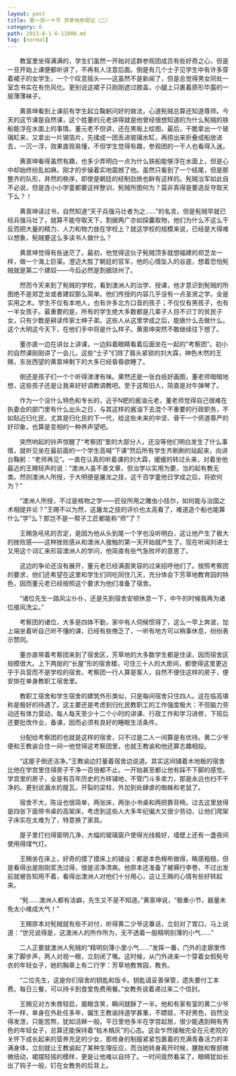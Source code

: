 ```yaml
---
layout: post
title: 第一百一十节 芳草地参观记（二）
category: 6
path: 2013-8-1-6-11000.md
tag: [normal]
---
```


　　教室里坐得满满的，学生们虽然一开始对这群参观团成员有些好奇之心，但是一旦开始上课便都听讲了，不再有人注意后面。倒是有几个士子见学生中有许多穿着裙子的女学生，一个个叹息摇头——这虽然不是新闻了，但是总觉得男女同处一室念书实在有伤风化。更别说这裙子只刚刚遮过膝盖，小腿上只裹着原形毕露的一层薄薄袜子。

　　黄禀坤看到上课前有学生起立鞠躬问好的做法，心道髡贼总算还知道尊师。今天的这节课是自然课，这个姓董的元老讲得就是他曾经很想知道的为什么髡贼的铁船能浮在水面上的事情。董元老不但讲，还在黑板上绘图，最后，干脆拿出一个玻璃缸来，又拿出一片锡箔片，先揉成一团丢进玻璃水缸，再捞出来折叠成船放进去，一沉一浮，效果直观易懂，不但学生觉得有趣，参观团的一干人也看得入迷。

　　黄禀坤看得虽然有趣，也多少弄明白一点为什么铁船能够浮在水面上，但是心中却始终纷乱如麻。刚才的步操着实地震撼了他。虽然只看到了一个结尾，但是那整齐的队形，井然的秩序，即使是朝廷的经制劲旅也鲜有这样的。髡贼治军如此自不必说，但是连小小学童都要这样整训，髡贼所图何为？莫非真得是要造反夺取天下么？！

　　黄禀坤读过书，自然知道“天子兵强马壮者为之……”的名言。但是髡贼早就已经兵强马壮了，就算不能夺取天下，割据两广亦如探囊取物，他们为什么不这么干反而把大量的精力、人力和物力放在学校上？就这学校的规模来说，已经是大得难以想象，髡贼要这么多读书人做什么？

　　黄禀坤觉得有些迷茫了。最初，他觉得这伙子髡贼顶多就想福建的郑芝龙一样，做一个海上巨渠。澄迈大胜了朝廷的官军，他的心情坠入的谷底，想着恐怕髡贼就是第二个建奴——今后必然是割据琼州了。

　　然而今天来到了髡贼的学校，看到澳洲人的治学、授课，他才意识到髡贼的所图绝不是郑芝龙或者建奴那么简单。他们传授的内容几乎没有一点圣贤之学，全是实用之术。学生不仅有本地人，也有许多北方口音的孩子；不仅仅有男孩子，也有一半女孩子。最重要的是，所有的学生绝大多数都是几辈子人目不识丁的贫民子女，只有少数是耕读传家士绅子弟。这些人从这里学成之后，能做什么去做什么。这个大明这今天下，在他们手中将是什么样子。黄禀坤突然不敢继续往下想了。

　　董亦直一边在讲台上讲课，一边斜着眼睛看着后面坐在一起的“考察团”。初小的自然课刚刚讲了一会儿，这些“士子”们除了眉头紧锁的刘大霖，神色木然的王赐，东张西望的黄禀坤剩下的大多已经昏昏欲睡了。

　　倒还是孩子们一个个听得津津有味。果然还是一张白纸好画图，董老师暗暗地想，这些孩子还是让我来好好调教调教吧。至于这帮旧人，简直是对牛弹琴了。

　　作为一个没什么特色和专长的，近乎N肥的酱油元老，董老师觉得自己很难在执委会的部门里有什么出头之日，与其这样的酱油下去混个不重要的行政职务，不如贴近归化民，尤其是归化民的下一代，给这些未来的中坚、骨干一个师道尊严的好印象，也算是变相的一种养声望吧。

　　突然响起的铃声惊醒了“考察团”里的大部分人，还没等他们明白发生了什么事情，就听见坐在最前面的一个学生高喊“下课”然后所有学生齐刷刷的站起来，向讲台鞠躬：“老师再见”。一直在认真的听着课的刘大霖，缓缓的转过头来，对着坐他最近的王赐轻声的说：“澳洲人虽不善文章，但治学以实用为要，当的起有教无类。然则澳洲人所授，于大明便是屠龙之技，这千百学童他日学成之后，将欲何为？”

　　“澳洲人所授，不过是格物之学——匠役所用之雕虫小技尔，如何能与治国之术相提并论？”王赐不以为然，这屠龙之技的评价也太高看了，难道造个船也能算什么“学”么？那岂不是一帮子工匠都能称“师”了？

　　王赐急吼吼的否定，是因为他从头到尾一个字也没听明白，这让他产生了极大的挫败感——这种挫败感从和澳洲人接触的第一天开始就产生了。现在听闻刘进士又用这个词汇来形容澳洲人的学问，他简直有些气急败坏的意思了。

　　这边的争论还没有展开，董元老已经满面笑容的过来招呼他们了。按照考察团的要求，他们还希望在这里和学生们同吃同住几天，充分体会下芳草地教育园的特色，因而董元老已经按照这个要求为他们准备了宿舍。

　　“诸位先生一路风尘仆仆，还是先到宿舍安顿休息一下，中午的时候我再为诸位接风洗尘。”

　　考察团的诸位，大多是四体不勤，家中有人伺候惯得了，这么一早上奔波，加上端坐着听自己听不懂的课，已经有些倦乏了，一听有地方可以稍事休息，纷纷表示赞同。

　　董亦直带着考察团来到了宿舍区，芳草地的大多数学生都是住读，因而宿舍区规模很大。上下两层的“长屋”形的宿舍楼，可住三十人的大房间，都使得这里更近乎于兵营而不是学校的宿舍。考察团一行人算是客人，自然不便住这样的房子，便安排在单身教职工宿舍里。

　　教职工宿舍和学生宿舍的建筑外形类似，只是每间宿舍只住四人。这在临高堪称是极好的待遇了。这主要还是考虑到归化民教职工的工作强度极大：不但脑力劳动还有体力营动，每人每天至少十二个小时的讲课、行政工作和学习进修，下班后还要批改作业，备课，因而必须有良好的睡眠生活条件。

　　分配给考察团的也就是这样的宿舍，只不过是二人一间算是有优待。黄二少爷便和王教谕合住一间一他觉得这考察团里，也就王教谕和他还算志趣相投。

　　“这屋子倒还洁净。”王教谕边打量着宿舍边说道。其实这间铺着木地板的宿舍比他在学宫里住得房子干净一百倍都不止。一开始甚至都让他有踩不下脚的感觉。学宫里的房子，全是有百年历史的方砖铺地，不管门斗多卖力，那是永远也扫不干净的。更别说漏水的屋瓦，开裂的梁柱，外加到处肆虐的蜘蛛和老鼠了。

　　宿舍不大，陈设也很简单，两张床，两张小书桌和两把靠背椅。过去这里放得是四张下面带书桌的高架床，考虑到这些人大多年纪偏大又很少劳动，让他们爬架子床实在太难为了，特意换了家具。

　　屋子里打扫得窗明几净，大幅的玻璃窗户使得光线极好，墙壁上还有一盏夜间使用得煤气灯。

　　王赐坐在床上，好奇的摸了摸床上的铺设：都是本色棉布做得，略感粗糙，但是看得出是刚刚浆洗过得，很是洁净清爽。他原本还准备了被褥行李卷，不过出发前就被告知用不着，看得出澳洲人对他们十分用心，这让王赐的心情有些好转起来。

　　“髡……澳洲人都有洁癖，先生又不是不知道。”黄禀坤说，“极重小节，器量未免太小难成大气！”

　　王赐原本对髡贼就有些不对付，听得黄二少爷这番话，立刻对了胃口，马上说道：“世兄说得是，这澳洲人的所作所为，无不透着一股精明刻薄的小气……”

　　二人正要就澳洲人髡贼的“精明刻薄小里小气……”发挥一番，门外的走廊里传来了脚步声，两人对视一眼，立刻闭了嘴。这时候，从门外进来一个穿着女假髡号衣的年轻女子，她的胸章上有二行字：芳草地教育园，教务。

　　“二位先生，这是你们宿舍的钥匙和饭卡。钥匙请妥善保管，遗失要付工本费。每日三餐，可以持卡到食堂免费用餐。”女教务说着递过来二个信封。

　　王赐见对方朱唇轻启，眉眼含笑，瞬间就酥了一半。他和有家有室的黄二少爷不一样，单身在外赴任多年，偏生王教谕持道学甚重，不嫖妓，不好男色，自然没得发泄，只能苦熬，犹如活稣一般。平日里他多半在学宫起居，很少能遇到稍有秀色的年轻女子，总算还能保持着“枯木槁灰”的心态。这会乍然接触完全在元老院的关怀下成长起来的营养充足的少女，那修身的制服紧紧包裹着的充满青春活力的丰满身体，立刻就让王教谕起了某种生理反应，而当她转身离开时候，腰肢和臀部微微扭动，裙摆轻摇的模样，更是让他难以自持了。一时间竟然看呆了。眼睛犹如长出了钩子一般，钉在女教务的后背上。
